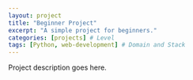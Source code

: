 ```yaml
---
layout: project
title: "Beginner Project"
excerpt: "A simple project for beginners."
categories: [projects] # Level
tags: [Python, web-development] # Domain and Stack
---
```

Project description goes here.

